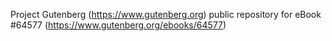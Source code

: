 Project Gutenberg (https://www.gutenberg.org) public repository for
eBook #64577 (https://www.gutenberg.org/ebooks/64577)
